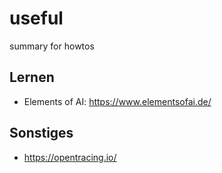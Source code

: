 # useful
summary for howtos

## Lernen
* Elements of AI: https://www.elementsofai.de/ 

## Sonstiges
* https://opentracing.io/

